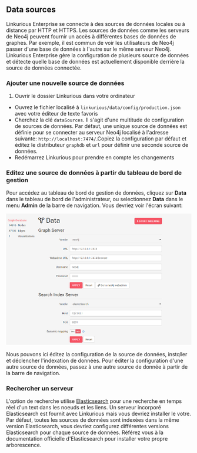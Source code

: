 ## Data sources

Linkurious Enterprise se connecte à des sources de données locales ou à distance par HTTP et HTTPS. Les sources de données comme les serveurs de  Neo4j peuvent fournir un accès à différentes bases de données de graphes. Par exemple, il est commun de voir les utilisateurs de Neo4j passer d'une base de données à l'autre sur le même serveur  Neo4j. Linkurious Enterprise gère la configuration de plusieurs source de données et détecte quelle base de données est actuellement disponible derrière la source de données connectée. 

### Ajouter une nouvelle source de données

1. Ouvrir le dossier Linkurious dans votre ordinateur
- Ouvrez le fichier localisé à `linkurious/data/config/production.json` avec votre éditeur de texte favoris
- Cherchez la clé `dataSources`. Il s'agit d'une multitude de configuration de sources de données. Par défaut, une unique source de données est définie pour se connecter au serveur Neo4j localisé à l'adresse suivante: `http://localhost:7474/`.Copiez la configuration par défaut et éditez le distributeur `graphdb` et  `url` pour définir une seconde source de données.
- Redémarrez Linkurious pour prendre en compte les changements

### Editez une source de données à partir du tableau de bord de gestion

Pour accédez au tableau de bord de gestion de données, cliquez sur **Data** dans le tableau de bord de l'administrateur, ou selectionnez **Data** dans le menu **Admin** de la barre de navigation. Vous devriez voir l'écran suivant: 

![](../../en/administrate/admin-data-server.png)

Nous pouvons ici éditez la configuration de la source de données, instqller et déclencher l'indexation de données. Pour éditer la configuration d'une autre source de données, passez à une autre source de donnée à partir de la barre de navigation.

### Rechercher un serveur

L'option de recherche utilise [Elasticsearch](https://www.elastic.co/products/elasticsearch) pour une recherche en temps réel d'un text dans les noeuds et les liens. Un serveur incorporé Elasticsearch est fournit avec Linkurious mais vous devriez installer le votre. Par défaut, toutes les sources de données sont indexées dans la même version Elasticsearch, vous devriez configurez différentes versions Elasticsearch pour chaque source de données. Référez vous à la documentation officielle d'Elasticsearch pour installer votre propre arborescence. 
